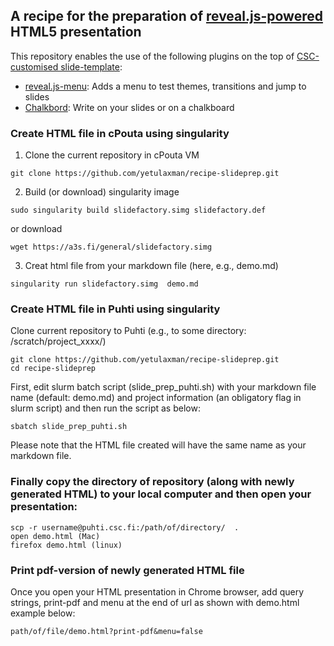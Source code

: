 ## A recipe for the preparation of [reveal.js-powered](https://github.com/hakimel/reveal.js/) HTML5 presentation

This repository enables the use of  the following plugins on the top of [CSC-customised slide-template](https://github.com/csc-training/slide-template.git):

* [reveal.js-menu](https://github.com/denehyg/reveal.js-menu): Adds a menu to
  test themes, transitions and jump to slides
* [Chalkbord](https://github.com/rajgoel/reveal.js-plugins/tree/master/chalkboard):
  Write on your slides or on a chalkboard


### Create HTML file in cPouta using singularity

1. Clone the current repository in cPouta VM

```
git clone https://github.com/yetulaxman/recipe-slideprep.git
```
2. Build (or download) singularity image 
```
sudo singularity build slidefactory.simg slidefactory.def
```
or download 

```
wget https://a3s.fi/general/slidefactory.simg
```
3. Creat html file from your markdown file (here, e.g., demo.md)

```
singularity run slidefactory.simg  demo.md
```


### Create HTML file in Puhti using singularity

Clone current repository to Puhti (e.g., to some directory: /scratch/project_xxxx/) 


```
git clone https://github.com/yetulaxman/recipe-slideprep.git
cd recipe-slideprep
```

First, edit slurm batch script (slide_prep_puhti.sh) with your markdown file name (default: demo.md) and project information (an obligatory flag in slurm script)  and then run the script as below:

```
sbatch slide_prep_puhti.sh
```
Please note that the HTML file created will have the same name as your markdown file.

### Finally copy the directory of repository (along with newly generated HTML) to your local computer and then open your presentation:

```
scp -r username@puhti.csc.fi:/path/of/directory/  .
open demo.html (Mac)
firefox demo.html (linux)
```

### Print pdf-version of newly generated HTML file 

Once you open your HTML presentation in Chrome browser, add query strings, print-pdf and menu at the end of url as shown with demo.html example below:

```
path/of/file/demo.html?print-pdf&menu=false 
```

    
